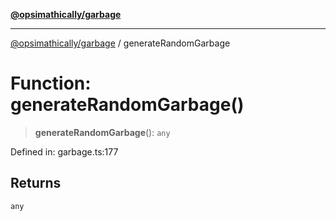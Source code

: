 [**@opsimathically/garbage**](../README.md)

***

[@opsimathically/garbage](../README.md) / generateRandomGarbage

# Function: generateRandomGarbage()

> **generateRandomGarbage**(): `any`

Defined in: garbage.ts:177

## Returns

`any`
